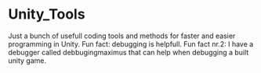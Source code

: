 # Unity_Tools
Just a bunch of usefull coding tools and methods for faster and easier programming in Unity.
Fun fact: debugging is helpfull.
Fun fact nr.2: I have a debugger called debbugingmaximus that can help when debugging a built unity game.
